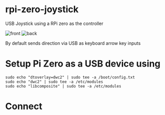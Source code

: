 # rpi-zero-joystick
USB Joystick using a RPi zero as the controller

![front](https://user-images.githubusercontent.com/9079958/203825713-0c92cdd8-e0c5-41dc-a1be-481c72eb6f3f.jpg)
![back](https://user-images.githubusercontent.com/9079958/203825724-0f0f1d84-456d-44ae-966c-154d751dac32.jpg)

By default sends direction via USB as keyboard arrow key inputs

# Setup Pi Zero as a USB device using
```
sudo echo "dtoverlay=dwc2" | sudo tee -a /boot/config.txt
sudo echo "dwc2" | sudo tee -a /etc/modules
sudo echo "libcomposite" | sudo tee -a /etc/modules
```

# Connect 
